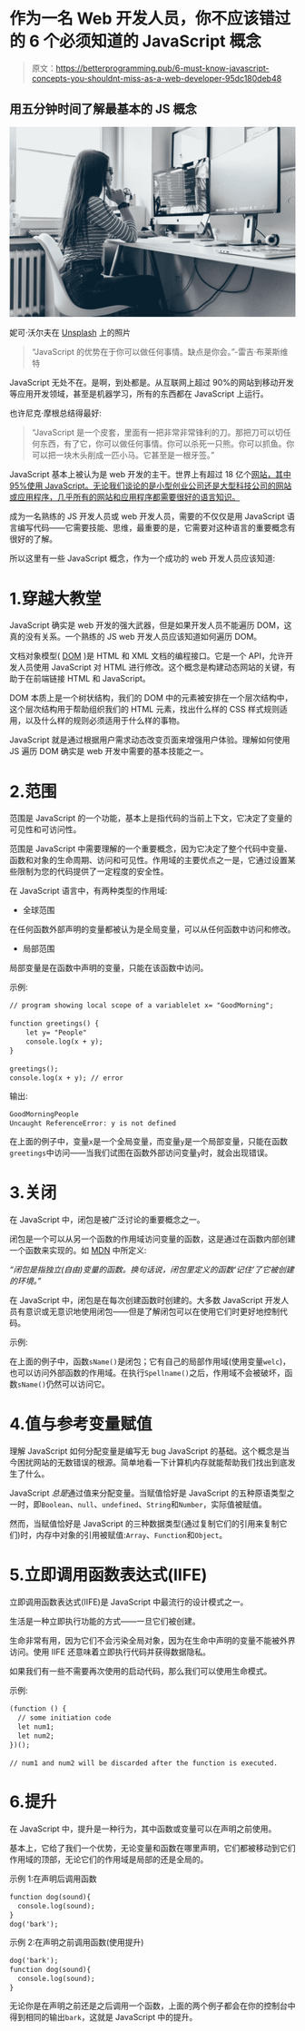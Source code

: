 # 作为一名 Web 开发人员，你不应该错过的 6 个必须知道的 JavaScript 概念

> 原文：<https://betterprogramming.pub/6-must-know-javascript-concepts-you-shouldnt-miss-as-a-web-developer-95dc180deb48>

## 用五分钟时间了解最基本的 JS 概念

![](img/87aaa5ce45b9bc6238c0aef522867dfe.png)

妮可·沃尔夫在 [Unsplash](https://unsplash.com/s/photos/programming?utm_source=unsplash&utm_medium=referral&utm_content=creditCopyText) 上的照片

> “JavaScript 的优势在于你可以做任何事情。缺点是你会。”-雷吉·布莱斯维特

JavaScript 无处不在。是啊，到处都是。从互联网上超过 90%的网站到移动开发等应用开发领域，甚至是机器学习，所有的东西都在 JavaScript 上运行。

也许尼克·摩根总结得最好:

> “JavaScript 是一个皮套，里面有一把非常非常锋利的刀。那把刀可以切任何东西，有了它，你可以做任何事情。你可以杀死一只熊。你可以抓鱼。你可以把一块木头削成一匹小马。它甚至是一根牙签。”

JavaScript 基本上被认为是 web 开发的主干。世界上有超过 18 亿个[网站，其中 95%使用 JavaScript。无论我们谈论的是小型创业公司还是大型科技公司的网站或应用程序，几乎所有的网站和应用程序都需要很好的语言知识。](https://www.internetlivestats.com/total-number-of-websites/)

成为一名熟练的 JS 开发人员或 web 开发人员，需要的不仅仅是用 JavaScript 语言编写代码——它需要技能、思维，最重要的是，它需要对这种语言的重要概念有很好的了解。

所以这里有一些 JavaScript 概念，作为一个成功的 web 开发人员应该知道:

# 1.穿越大教堂

JavaScript 确实是 web 开发的强大武器，但是如果开发人员不能遍历 DOM，这真的没有关系。一个熟练的 JS web 开发人员应该知道如何遍历 DOM。

文档对象模型( [DOM](https://developer.mozilla.org/en-US/docs/Web/API/Document_Object_Model/Introduction) )是 HTML 和 XML 文档的编程接口。它是一个 API，允许开发人员使用 JavaScript 对 HTML 进行修改。这个概念是构建动态网站的关键，有助于在前端链接 HTML 和 JavaScript。

DOM 本质上是一个树状结构，我们的 DOM 中的元素被安排在一个层次结构中，这个层次结构用于帮助组织我们的 HTML 元素，找出什么样的 CSS 样式规则适用，以及什么样的规则必须适用于什么样的事物。

JavaScript 就是通过根据用户需求动态改变页面来增强用户体验。理解如何使用 JS 遍历 DOM 确实是 web 开发中需要的基本技能之一。

# 2.范围

范围是 JavaScript 的一个功能，基本上是指代码的当前上下文，它决定了变量的可见性和可访问性。

范围是 JavaScript 中需要理解的一个重要概念，因为它决定了整个代码中变量、函数和对象的生命周期、访问和可见性。作用域的主要优点之一是，它通过设置某些限制为您的代码提供了一定程度的安全性。

在 JavaScript 语言中，有两种类型的作用域:

*   全球范围

在任何函数外部声明的变量都被认为是全局变量，可以从任何函数中访问和修改。

*   局部范围

局部变量是在函数中声明的变量，只能在该函数中访问。

示例:

```
// program showing local scope of a variablelet x= "GoodMorning";

function greetings() {
    let y= "People"
    console.log(x + y);
}

greetings();
console.log(x + y); // error
```

输出:

```
GoodMorningPeople
Uncaught ReferenceError: y is not defined
```

在上面的例子中，变量`x`是一个全局变量，而变量`y`是一个局部变量，只能在函数`greetings`中访问——当我们试图在函数外部访问变量`y`时，就会出现错误。

# 3.关闭

在 JavaScript 中，闭包是被广泛讨论的重要概念之一。

闭包是一个可以从另一个函数的作用域访问变量的函数，这是通过在函数内部创建一个函数来实现的。如 [MDN](https://developer.mozilla.org/en-US/docs/Web/JavaScript/Closures) 中所定义:

*“闭包是指独立(自由)变量的函数。换句话说，闭包里定义的函数‘记住’了它被创建的环境。”*

在 JavaScript 中，闭包是在每次创建函数时创建的。大多数 JavaScript 开发人员有意识或无意识地使用闭包——但是了解闭包可以在使用它们时更好地控制代码。

示例:

在上面的例子中，函数`sName()`是闭包；它有自己的局部作用域(使用变量`welc`)，也可以访问外部函数的作用域。在执行`Spellname()`之后，作用域不会被破坏，函数`sName()`仍然可以访问它。

# 4.值与参考变量赋值

理解 JavaScript 如何分配变量是编写无 bug JavaScript 的基础。这个概念是当今困扰网站的无数错误的根源。简单地看一下计算机内存就能帮助我们找出到底发生了什么。

JavaScript *总是*通过值来分配变量。当赋值恰好是 JavaScript 的五种原语类型之一时，即`Boolean`、`null`、`undefined`、`String`和`Number`，实际值被赋值。

然而，当赋值恰好是 JavaScript 的三种数据类型(通过复制它们的引用来复制它们)时，内存中对象的引用被赋值:`Array`、`Function`和`Object`。

# 5.立即调用函数表达式(IIFE)

立即调用函数表达式(IIFE)是 JavaScript 中最流行的设计模式之一。

生活是一种立即执行功能的方式——一旦它们被创建。

生命非常有用，因为它们不会污染全局对象，因为在生命中声明的变量不能被外界访问。使用 IIFE 还意味着立即执行代码并获得数据隐私。

如果我们有一些不需要再次使用的启动代码，那么我们可以使用生命模式。

示例:

```
(function () {
  // some initiation code
  let num1;
  let num2;
})();

// num1 and num2 will be discarded after the function is executed.
```

# 6.提升

在 JavaScript 中，提升是一种行为，其中函数或变量可以在声明之前使用。

基本上，它给了我们一个优势，无论变量和函数在哪里声明，它们都被移动到它们作用域的顶部，无论它们的作用域是局部的还是全局的。

示例 1:在声明后调用函数

```
function dog(sound){
  console.log(sound);
}
dog('bark');
```

示例 2:在声明之前调用函数(使用提升)

```
dog('bark');
function dog(sound){
  console.log(sound);
}
```

无论你是在声明之前还是之后调用一个函数，上面的两个例子都会在你的控制台中得到相同的输出`bark`，这就是 JavaScript 中的提升。